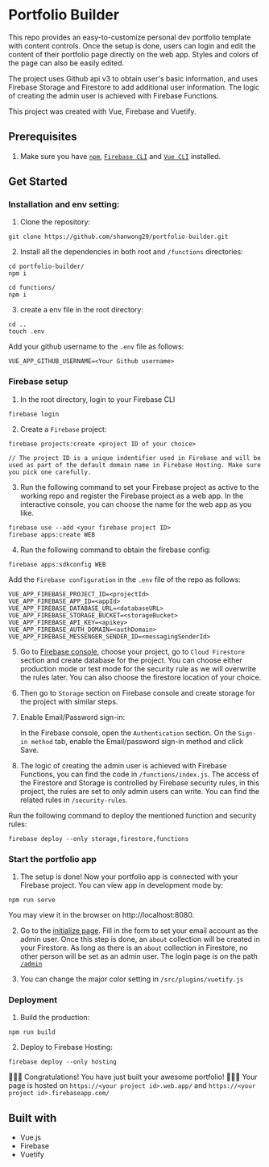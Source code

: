 # Portfolio Builder

This repo provides an easy-to-customize personal dev portfolio template with content controls. Once the setup is done, users can login and edit the content of their portfolio page directly on the web app. Styles and colors of the page can also be easily edited.

The project uses Github api v3 to obtain user's basic information, and uses Firebase Storage and Firestore to add additional user information. The logic of creating the admin user is achieved with Firebase Functions.

This project was created with Vue, Firebase and Vuetify.

## Prerequisites

1. Make sure you have [`npm`](https://www.npmjs.com/get-npm), [`Firebase CLI`](https://firebase.google.com/docs/cli) and [`Vue CLI`](https://cli.vuejs.org/) installed.

## Get Started

### Installation and env setting:

1. Clone the repository:

```
git clone https://github.com/shanwong29/portfolio-builder.git
```

2. Install all the dependencies in both root and `/functions` directories:

```
cd portfolio-builder/
npm i
```

```
cd functions/
npm i
```

3. create a env file in the root directory:

```
cd ..
touch .env
```

Add your github username to the `.env` file as follows:

```
VUE_APP_GITHUB_USERNAME=<Your Github username>
```

### Firebase setup

1. In the root directory, login to your Firebase CLI

```
firebase login
```

2. Create a `Firebase` project:

```
firebase projects:create <project ID of your choice>

// The project ID is a unique indentifier used in Firebase and will be used as part of the default domain name in Firebase Hosting. Make sure you pick one carefully.
```

3. Run the following command to set your Firebase project as active to the working repo and register the Firebase project as a web app. In the interactive console, you can choose the name for the web app as you like.

```
firebase use --add <your firebase project ID>
firebase apps:create WEB
```

4. Run the following command to obtain the firebase config:

```
firebase apps:sdkconfig WEB
```

Add the `Firebase configuration` in the `.env` file of the repo as follows:

```
VUE_APP_FIREBASE_PROJECT_ID=<projectId>
VUE_APP_FIREBASE_APP_ID=<appId>
VUE_APP_FIREBASE_DATABASE_URL=<databaseURL>
VUE_APP_FIREBASE_STORAGE_BUCKET=<storageBucket>
VUE_APP_FIREBASE_API_KEY=<apikey>
VUE_APP_FIREBASE_AUTH_DOMAIN=<authDomain>
VUE_APP_FIREBASE_MESSENGER_SENDER_ID=<messagingSenderId>
```

5. Go to [Firebase console](https://console.firebase.google.com/), choose your project, go to `Cloud Firestore` section and create database for the project. You can choose either production mode or test mode for the security rule as we will overwrite the rules later. You can also choose the firestore location of your choice.

6. Then go to `Storage` section on Firebase console and create storage for the project with similar steps.

7. Enable Email/Password sign-in:

   In the Firebase console, open the `Authentication` section.
   On the `Sign-in method` tab, enable the Email/password sign-in method and click Save.

8. The logic of creating the admin user is achieved with Firebase Functions, you can find the code in `/functions/index.js`. The access of the Firestore and Storage is controlled by Firebase security rules, in this project, the rules are set to only admin users can write. You can find the related rules in `/security-rules`.

Run the following command to deploy the mentioned function and security rules:

```
firebase deploy --only storage,firestore,functions
```

### Start the portfolio app

1. The setup is done! Now your portfolio app is connected with your Firebase project. You can view app in development mode by:

```
npm run serve
```

You may view it in the browser on http://localhost:8080.

2. Go to the [initialize page](http://localhost:8080/initial). Fill in the form to set your email account as the admin user. Once this step is done, an `about` collection will be created in your Firestore. As long as there is an `about` collection in Firestore, no other person will be set as an admin user. The login page is on the path [`/admin`](http://localhost:8080/admin)

3. You can change the major color setting in `/src/plugins/vuetify.js`

### Deployment

1. Build the production:

```
npm run build
```

2. Deploy to Firebase Hosting:

```
firebase deploy --only hosting
```

:tada::tada::tada: Congratulations! You have just built your awesome portfolio! :tada::tada::tada: Your page is hosted on `https://<your project id>.web.app/` and `https://<your project id>.firebaseapp.com/`

## Built with

- Vue.js
- Firebase
- Vuetify

